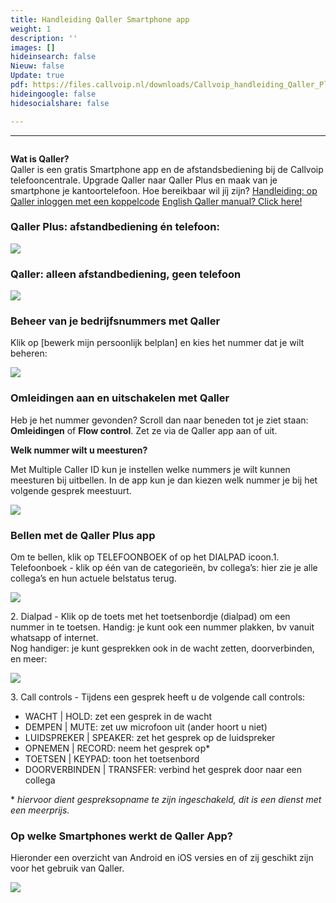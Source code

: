 ```yaml
---
title: Handleiding Qaller Smartphone app
weight: 1
description: ''
images: []
hideinsearch: false
Nieuw: false
Update: true
pdf: https://files.callvoip.nl/downloads/Callvoip_handleiding_Qaller_Plus_30.pdf
hideingoogle: false
hidesocialshare: false

---
```

***

<div class="md:flex flex-row-reverse justify-between items-center mb-6"><img src="https://res.cloudinary.com/callvoip/image/upload/v1579161600/image_here3_sruedv.png" alt=""><br></div>

**Wat is Qaller?**  
Qaller is een gratis Smartphone app en de afstandsbediening bij de Callvoip telefooncentrale. Upgrade Qaller naar Qaller Plus en maak van je smartphone je kantoortelefoon. Hoe bereikbaar wil jíj zijn?
<a href="http://callvoip.shop/review/Callvoip_handleiding_Qaller_koppelcode_100820MT-2.pdf" target="_blank">Handleiding: op Qaller inloggen met een koppelcode</a>
[English Qaller manual? Click here!](http://files.callvoip.nl/downloads/Callvoip_handleiding_Qaller_Plus_30_ENG.pdf "Qaller Smartphone App english manual")

<h3>Qaller Plus: afstandbediening én telefoon:</h3>

**![](https://res.cloudinary.com/callvoip/image/upload/v1570901823/Qaller_plus_admin_wbtab1.jpg)**

<h3>Qaller: alleen afstandbediening, geen telefoon</h3>

![](https://res.cloudinary.com/callvoip/image/upload/v1570901743/Qaller_admin_xbvvwv.jpg)

<h3>Beheer van je bedrijfsnummers met Qaller</h3>

Klik op \[bewerk mijn persoonlijk belplan\] en kies het nummer dat je wilt beheren:

![](https://res.cloudinary.com/callvoip/image/upload/v1583083769/Qaller_geheel-2_wauvfj.jpg)

<h3>Omleidingen aan en uitschakelen met Qaller</h3>

Heb je het nummer gevonden? Scroll dan naar beneden tot je ziet staan: **Omleidingen** of **Flow control**. Zet ze via de Qaller app aan of uit.

<b>Welk nummer wilt u meesturen?</b>

Met Multiple Caller ID kun je instellen welke nummers je wilt kunnen meesturen bij uitbellen. In de app kun je dan kiezen welk nummer je bij het volgende gesprek meestuurt.

![](https://res.cloudinary.com/callvoip/image/upload/v1568974023/qaller_plus3_nl_rsnyyr.png)

<h3>Bellen met de Qaller Plus app</h3>

Om te bellen, klik op TELEFOONBOEK of op het DIALPAD icoon.1. Telefoonboek - klik op één van de categorieën, bv collega’s: hier zie je alle collega’s en hun actuele belstatus terug.

![](https://res.cloudinary.com/callvoip/image/upload/v1570967083/doorverbinden_m14bet.jpg)

2\. Dialpad - Klik op de toets met het toetsenbordje (dialpad) om een nummer in te toetsen. Handig: je kunt ook een nummer plakken, bv vanuit whatsapp of internet.  
Nog handiger: je kunt gesprekken ook in de wacht zetten, doorverbinden, en meer:

![](https://res.cloudinary.com/callvoip/image/upload/v1573414896/4qaller_kmbxjk.png)

3\. Call controls - Tijdens een gesprek heeft u de volgende call controls:

* WACHT | HOLD: zet een gesprek in de wacht
* DEMPEN | MUTE: zet uw microfoon uit (ander hoort u niet)
* LUIDSPREKER | SPEAKER: zet het gesprek op de luidspreker
* OPNEMEN | RECORD: neem het gesprek op*
* TOETSEN | KEYPAD: toon het toetsenbord
* DOORVERBINDEN | TRANSFER: verbind het gesprek door naar een collega

\* _hiervoor dient gespreksopname te zijn ingeschakeld, dit is een dienst met een meerprijs._

<h3>Op welke Smartphones werkt de Qaller App?</h3>

Hieronder een overzicht van Android en iOS versies en of zij geschikt zijn voor het gebruik van Qaller.

![](https://res.cloudinary.com/callvoip/image/upload/v1573416725/Qaller_supported_OS_versions_tabel_1103x624_fp2ntj.jpg)
